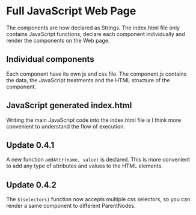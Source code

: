 # Full JavaScript Web Page

The components are now declared as Strings. The index.html file only contains
JavaScript functions, declare each
component individually and render the components on the Web page.

## Individual components

Each component have its own js and css file. The component.js contains the data,
the JavaScript treatments and the HTML structure of the component.

## JavaScript generated index.html

Writing the main JavaScript code into the index.html file is I think more convenient
to understand the flow of execution.

## Update 0.4.1
A new function `addAttr(name, value)` is declared. This is more convenient to add
any type of attributes and values to the HTML elements.

## Update 0.4.2
The `$(selectors)` function now accepts multiple css selectors, so you can render a same component to different ParentNodes.